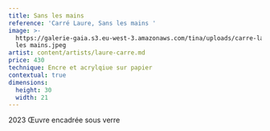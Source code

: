 ```yaml
---
title: Sans les mains
reference: 'Carré Laure, Sans les mains '
image: >-
  https://galerie-gaia.s3.eu-west-3.amazonaws.com/tina/uploads/carre-laure/galerie-gaia-carre-laure-sans
  les mains.jpeg
artist: content/artists/laure-carre.md
price: 430
technique: Encre et acrylqiue sur papier
contextual: true
dimensions:
  height: 30
  width: 21
---
```


2023 Œuvre encadrée sous verre 
